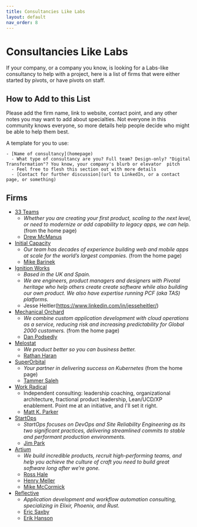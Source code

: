 ```yaml
---
title: Consultancies Like Labs
layout: default
nav_order: 8
---
```


# Consultancies Like Labs

If your company, or a company you know, is looking for a Labs-like consultancy to help with a project, here is a list of firms that were either started by pivots, or have pivots on staff.

## How to Add to this List

Please add the firm name, link to website, contact point, and any other notes you may want to add about specialties. Not everyone in this community knows everyone, so more details help people decide who might be able to help them best.

A template for you to use:

```
- [Name of consultancy](homepage)
  - What type of consultancy are you? Full team? Design-only? "Digital Transformation"? You know, your company's blurb or elevator  pitch
  - Feel free to flesh this section out with more details
  - [Contact for further discussion](url to LinkedIn, or a contact page, or something)
```

## Firms

- [33 Teams](https://www.33teams.com/)
     - _Whether you are creating your first product, scaling to the next level, or need to modernize or add capability to legacy apps, we can help._ (from the home page)
     - [Drew McManus](https://www.33teams.com/contact)
- [Initial Capacity](https://www.initialcapacity.io/)
    - _Our team has decades of experience building web and mobile apps at scale for the world’s largest companies._ (from the home page)
    - [Mike Barinek](https://www.linkedin.com/in/barinek/)
- [Ignition Works](https://ignition.works)
    - _Based in the UK and Spain._
    - _We are engineers, product managers and designers with Pivotal heritage who help others create create software while also building our own product. We also have expertise running PCF (aka TAS) platforms._
    - Jesse Heitler(https://www.linkedin.com/in/jesseheitler/)
- [Mechanical Orchard](https://www.mechanical-orchard.com/)
    - _We combine custom application development with cloud operations as a service, reducing risk and increasing predictability for Global 2000 customers._ (from the home page)
    - [Dan Podsedly](https://www.linkedin.com/in/dan-podsedly-9945996/)
- [Melostat](https://melostat.com)
    - _We product better so you can business better._
    - [Rathan Haran](https://www.linkedin.com/in/rathanharan)
- [SuperOrbital](https://superorbital.io)
    - _Your partner in delivering success on Kubernetes_ (from the home page)
    - [Tammer Saleh](https://www.linkedin.com/in/tammersaleh/)
- [Work Radical](https://www.linkedin.com/company/work-radical?trk=profile-position)
    - Independent consulting: leadership coaching, organizational architecture, fractional product leadership, Lean/UCD/XP enablement. Point me at an initiative, and I'll set it right.
    - [Matt K. Parker](https://mattkparker.com)
- [StartOps](https://startops.us)
    - _StartOps focuses on DevOps and Site Reliability Engineering as its two significant practices, delivering streamlined commits to stable and performant production environments._
    - [Jim Park](https://www.linkedin.com/in/jim80net/)
- [Artium](https://thisisartium.com)
    - _We build incredible products, recruit high-performing teams, and help you achieve the culture of craft you need to build great software long after we’re gone._
    - [Ross Hale](https://www.linkedin.com/in/rosshale/)
    - [Henry Meller](https://www.linkedin.com/in/henrymeller/)
    - [Mike McCormick](https://www.linkedin.com/in/get-to-know-mike/)
- [Reflective](https://reflective.dev)
    - _Application development and workflow automation consulting, specializing in Elixir, Phoenix, and Rust._
    - [Eric Saxby](https://www.linkedin.com/in/ericsaxby/)
    - [Erik Hanson](https://www.linkedin.com/in/eahanson/)
